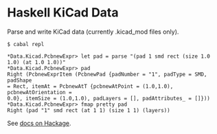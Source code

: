 # Haskell KiCad Data

Parse and write KiCad data (currently .kicad_mod files only).


    $ cabal repl

```ghci
*Data.Kicad.PcbnewExpr> let pad = parse "(pad 1 smd rect (size 1.0 1.0) (at 1.0 1.0))"
*Data.Kicad.PcbnewExpr> pad
Right (PcbnewExprItem (PcbnewPad {padNumber = "1", padType = SMD, padShape
= Rect, itemAt = PcbnewAtT {pcbnewAtPoint = (1.0,1.0), pcbnewAtOrientation =
0.0}, itemSize = (1.0,1.0), padLayers = [], padAttributes_ = []}))
*Data.Kicad.PcbnewExpr> fmap pretty pad
Right (pad "1" smd rect (at 1 1) (size 1 1) (layers))
```


See [docs on Hackage](https://hackage.haskell.org/package/kicad-data).
